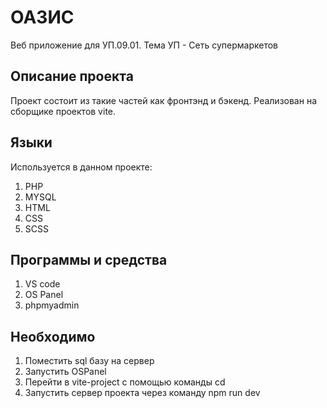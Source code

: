 # ОАЗИС

Веб приложение для УП.09.01. Тема УП - Сеть супермаркетов

## Описание проекта
Проект состоит из такие частей как фронтэнд и бэкенд.
Реализован на сборщике проектов vite.

## Языки
Используется в данном проекте:
1. PHP
2. MYSQL
3. HTML
4. CSS
5. SCSS

## Программы и средства
1. VS code
2. OS Panel
3. phpmyadmin

## Необходимо
1. Поместить sql базу на сервер
2. Запустить OSPanel
3. Перейти в vite-project с помощью команды cd
4. Запустить сервер проекта через команду npm run dev
 

   

